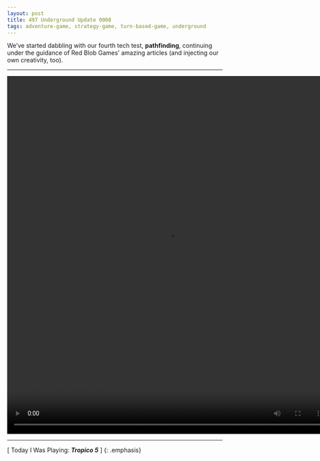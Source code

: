 ```yaml
---
layout: post
title: 497 Underground Update 0008
tags: adventure-game, strategy-game, turn-based-game, underground
---
```

We’ve started dabbling with our fourth tech test, **pathfinding**, continuing under the guidance of Red Blob Games’ amazing articles (and injecting our own creativity, too).

---

<video class="img-contain" width="752" height="836" controls>
  <source src="/img/games/493_Underground_Update_0006.mov" type="video/mp4">
  Your browser does not support the video tag.
</video>

---

[ Today I Was Playing: ***Tropico 5*** ]
{: .emphasis}